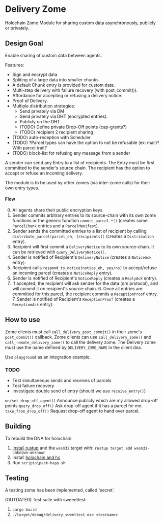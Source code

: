# Delivery Zome

Holochain Zome Module for sharing custom data asynchronously, publicly or privately.


## Design Goal

Enable sharing of custom data between agents.

Features:
 - Sign and encrypt data
 - Spliting of a large data into smaller chunks.
 - A default Chunk entry is provided for custom data.
 - Multi-step delivery with failure recovery (with post_commit()).
 - Affordance for accepting or refusing a delivery notice.
 - Proof of Delivery.
 - Multiple distribution strategies:
   - Send privately via DM
   - Send privately via DHT (encrypted entries).
   - Publicly on the DHT    
   - (TODO) Define private Drop-Off points (cap-grants?)
   - (TODO) recipient 2 recipient sharing
 - (TODO) auto-reception with Scheduler
 - (TODO) ?Parcel types can have the option to not be refusable (ex: mail)? With parcel trait?
 - (TODO) block-list for refusing any message from a sender

A sender can send any Entry to a list of recipients.
The Entry must be first committed to the sender's source chain.
The recipient has the option to accept or refuse an incoming delivery.

The module is to be used by other zomes (via inter-zome calls) for their own entry types.


#### Flow

0. All agents share their public encryption keys.
1. Sender commits arbitrary entries to its source-chain with its own zome functions or the generic function `commit_parcel_*()` (creates some `ParcelChunk` entries and a `ParcelManifest`).
2. Sender sends the committed entries to a list of recipient by calling `distribute_parcel(parcel_eh, [recipients])` (creates a `Distribution` entry).
3. Recipient will first commit a `DeliveryNotice` to its own source-chain. It can be retrieved with `query_DeliveryNotice()`.
4. Sender is notified of Recipient's `DeliveryNotice` (creates a `NoticeAck` entry).
4. Recipient calls `respond_to_notice(notice_eh, yes/no)` to accept/refuse an incoming parcel (creates a `NoticeReply` entry).
4. Sender is notified of Recipient's `NoticeReply` (creates a `ReplyAck` entry).
5. If accepted, the recipient will ask sender for the data (dm protocol), and will commit it on recipient's source-chain.
   6. Once all entries are committed for this parcel, the recipient commits a `ReceptionProof` entry.
   7. Sender is notified of Recipient's `ReceptionProof` (creates a `ReceptionAck` entry).


## How to use

Zome clients must call `call_delivery_post_commit()` in their zome's `post_commit()` callback.
Zome clients can use `call_delivery_zome()` and `call_remote_delivery_zome()` to call the delivery zome.
The Delivery zome must use the name defined by `DELIVERY_ZOME_NAME` in the client dna.

Use `playground` as an integration example. 


### TODO

- Test simultaneous sends and receives of parcels
- Test failure recovery
- Investigate double send of entry (should we use `receive_entry()`)

`un/set_drop_off_agent()` Announce publicly which are my allowed drop-off points
`query_drop_off()` Ask drop-off agent if it has a parcel for me.
`take_from_drop_off()` Request drop-off agent to hand over parcel.


## Building

To rebuild the DNA for holochain:
1. [Install rustup](https://rustup.rs/) and the `wasm32` target with: ``rustup target add wasm32-unknown-unknown``
1. Install [holochain and hc](https://github.com/holochain/holochain)
1. Run ``scripts\pack-happ.sh``


## Testing

A testing zome has been implemented, called 'secret'.

(OUTDATED) Test suite with sweeettest:
1. `cargo build`
2. `./target/debug/delivery_sweettest.exe <testname>`